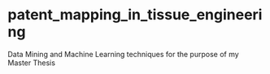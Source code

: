 # patent_mapping_in_tissue_engineering
Data Mining and Machine Learning techniques for the purpose of my Master Thesis
